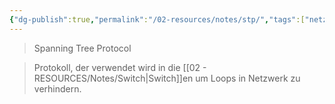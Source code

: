 ```yaml
---
{"dg-publish":true,"permalink":"/02-resources/notes/stp/","tags":["netzwerk/protokoll"],"noteIcon":"","updated":"2025-09-05T10:12:32.000+02:00"}
---
```


>Spanning Tree Protocol

>Protokoll, der verwendet wird in die [[02 - RESOURCES/Notes/Switch\|Switch]]en um Loops in Netzwerk zu verhindern.

